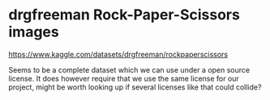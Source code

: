 # drgfreeman Rock-Paper-Scissors images
https://www.kaggle.com/datasets/drgfreeman/rockpaperscissors

Seems to be a complete dataset which we can use under a open source license. It does however require that we use the same license for our project, might be worth looking up if several licenses like that could collide? 
